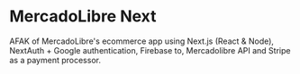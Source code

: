# MercadoLibre Next

AFAK of MercadoLibre's ecommerce app using Next.js (React & Node), NextAuth + Google authentication, Firebase to, Mercadolibre API and Stripe as a payment processor.
